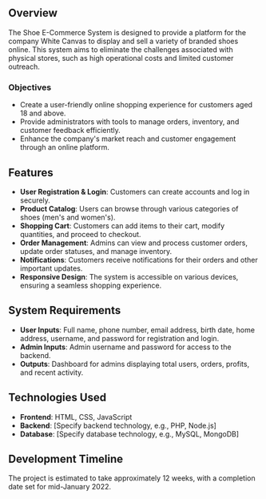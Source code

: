 ## Overview
The Shoe E-Commerce System is designed to provide a platform for the company White Canvas to display and sell a variety of branded shoes online. This system aims to eliminate the challenges associated with physical stores, such as high operational costs and limited customer outreach.

### Objectives
- Create a user-friendly online shopping experience for customers aged 18 and above.
- Provide administrators with tools to manage orders, inventory, and customer feedback efficiently.
- Enhance the company's market reach and customer engagement through an online platform.

## Features
- **User   Registration & Login**: Customers can create accounts and log in securely.
- **Product Catalog**: Users can browse through various categories of shoes (men's and women's).
- **Shopping Cart**: Customers can add items to their cart, modify quantities, and proceed to checkout.
- **Order Management**: Admins can view and process customer orders, update order statuses, and manage inventory.
- **Notifications**: Customers receive notifications for their orders and other important updates.
- **Responsive Design**: The system is accessible on various devices, ensuring a seamless shopping experience.

## System Requirements
- **User   Inputs**: Full name, phone number, email address, birth date, home address, username, and password for registration and login.
- **Admin Inputs**: Admin username and password for access to the backend.
- **Outputs**: Dashboard for admins displaying total users, orders, profits, and recent activity.

## Technologies Used
- **Frontend**: HTML, CSS, JavaScript
- **Backend**: [Specify backend technology, e.g., PHP, Node.js]
- **Database**: [Specify database technology, e.g., MySQL, MongoDB]

## Development Timeline
The project is estimated to take approximately 12 weeks, with a completion date set for mid-January 2022.
